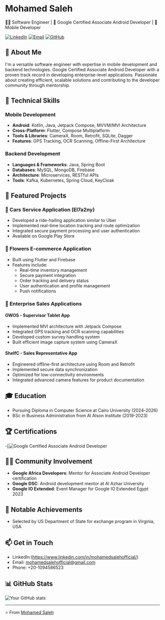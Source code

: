 # Mohamed Saleh

👨‍💻 Software Engineer | 🤖 Google Certified Associate Android Developer | 📱 Mobile Developer

[![LinkedIn](https://img.shields.io/badge/LinkedIn-Connect-blue)](https://linkedin.com/in/mohamedsalehofficial)
[![Email](https://img.shields.io/badge/Email-Contact-red)](mailto:mohamedsalehofficial@gmail.com)
[![GitHub](https://img.shields.io/badge/GitHub-Follow-green)](https://github.com/mosaleh1)

## 🚀 About Me

I'm a versatile software engineer with expertise in mobile development and backend technologies. Google Certified Associate Android Developer with a proven track record in developing enterprise-level applications. Passionate about creating efficient, scalable solutions and contributing to the developer community through mentorship.

## 💼 Technical Skills

### Mobile Development
- **Android**: Kotlin, Java, Jetpack Compose, MVVM/MVI Architecture
- **Cross-Platform**: Flutter, Compose Multiplatform
- **Tools & Libraries**: CameraX, Room, Retrofit, SQLite, Dagger
- **Features**: GPS Tracking, OCR Scanning, Offline-First Architecture

### Backend Development
- **Languages & Frameworks**: Java, Spring Boot
- **Databases**: MySQL, MongoDB, Firebase
- **Architecture**: Microservices, RESTful APIs
- **Tools**: Kafka, Kubernetes, Spring Cloud, KeyCloak

## 🎯 Featured Projects

### 🚗 Cars Service Application (El7a2ny)
- Developed a ride-hailing application similar to Uber
- Implemented real-time location tracking and route optimization
- Integrated secure payment processing and user authentication
- Available on Google Play Store

### 🌸 Flowers E-commerce Application
- Built using Flutter and Firebase
- Features include:
  - Real-time inventory management
  - Secure payment integration
  - Order tracking and delivery status
  - User authentication and profile management
  - Push notifications

### 📱 Enterprise Sales Applications
#### OWOS - Supervisor Tablet App
- Implemented MVI architecture with Jetpack Compose
- Integrated GPS tracking and OCR scanning capabilities
- Developed custom survey handling system
- Built efficient image capture system using CameraX

#### ShelfC - Sales Representative App
- Engineered offline-first architecture using Room and Retrofit
- Implemented secure data synchronization
- Optimized for low-connectivity environments
- Integrated advanced camera features for product documentation

## 🎓 Education
- Pursuing Diploma in Computer Science at Cairo University (2024-2026)
- BSc in Business Administration from Al Alson Institute (2019-2023)

## 🏆 Certifications
-[![ Google Certified Associate Android Developer](https://www.credential.net/55d871aa-6283-4953-8803-dda21bd0be06#acc.EPIv2oBA)

## 👨‍🏫 Community Involvement
- **Google Africa Developers**: Mentor for Associate Android Developer certification
- **Google DSC**: Android development mentor at Al Azhar University
- **Google IO Extended**: Event Manager for Google IO Extended Egypt 2023

## 🌟 Notable Achievements
- Selected by US Department of State for exchange program in Virginia, USA

## 📫 Get in Touch
- LinkedIn:(https://www.linkedin.com/in/mohamedsalehofficial/)
- Email: mohamedsalehofficial@gmail.com
- Phone: +20-1094586523

## 📊 GitHub Stats
![Your GitHub stats](https://github-readme-stats.vercel.app/api?username=mosaleh1&show_icons=true&theme=radical)

---
⭐️ From [Mohamed Saleh](https://github.com/mosaleh1)
